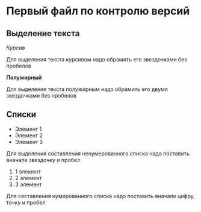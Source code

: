 # Первый файл по контролю версий


## Выделение текста

*Курсив*

Для выделения текста курсивом надо обрамить его звездочками без пробелов

**Полужирный**

 Для выделения текста полужирным надо обрамить его двумя звездочками без пробелов

## Списки

* Элемент 1 
* Элемент 2
* Элемент 3

 Для выделения составления ненумерованного списка надо поставить вначале звездочку и пробел


1. 1 элемент
2. 2 элемент
3. 3 элемент

 Для составления нумерованного списка надо поставить вначале цифру, точку и пробел


